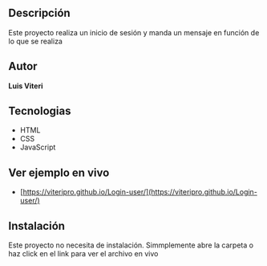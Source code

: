 ## Descripción
Este proyecto realiza un inicio de sesión y manda un mensaje en función de lo que se realiza

## Autor
**Luis Viteri**

## Tecnologias
- HTML
- CSS
- JavaScript

## Ver ejemplo en vivo
- [https://viteripro.github.io/Login-user/](https://viteripro.github.io/Login-user/)

## Instalación
Este proyecto no necesita de instalación. Simmplemente abre la carpeta o haz click en el link para ver el archivo en vivo
